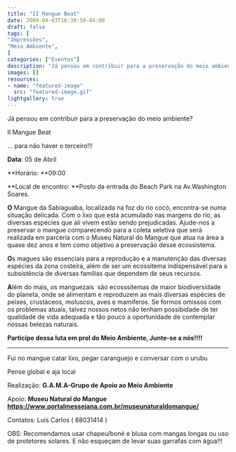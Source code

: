```yaml
---
title: "II Mangue Beat"
date: 2009-04-03T16:39:58-04:00
draft: false
tags: [
"Impressões",
"Meio Ambiente",
]
categories: ["Eventos"]
description: "Já pensou em contribuir para a preservação do meio ambiente?"
images: []
resources:
- name: "featured-image"
  src: "featured-image.gif"
lightgallery: true
---
```

Já pensou em contribuir para a preservação do meio ambiente?

<!--more-->

II Mangue Beat

... para não haver o terceiro!!!

**Data**: 05 de Abril

**Horário: **09:00

**Local de encontro: **Posto da entrada do Beach Park na Av.Washington Soares.

**O** Mangue da Sabiaguaba, localizada na foz do rio cocó, encontra-se numa situação delicada. Com o lixo que está acumulado nas margens do rio, as diversas espécies que ali vivem estão sendo prejudicadas. Ajude-nos a preservar o mangue comparecendo para a coleta seletiva que será realizada em parceria com o Museu Natural do Mangue que atua na área a quase dez anos e tem como objetivo a preservação desse ecossistema.

**O**s magues são essenciais para a reprodução e a manutenção das diversas espécies da zona costeira, além de ser um ecossitema indispensável para a subsistência de diversas famílias que dependem de seus recursos.

**A**lém do mais, os manguezais  são ecosssitemas de maior biodiversidade do planeta, onde se alimentam e reproduzem as mais diversas espécies de peixes, crustáceos, moluscos, aves e mamíferos. Se formos omissos com os problemas atuais, talvez nossos netos não tenham possibidade de ter qualidade de vida adequada e tão pouco a oportunidade de contemplar nossas belezas naturais.

**Participe dessa luta em prol do Meio Ambiente, Junte-se a nós!!!!**

** **

Fui no mangue catar lixo, pegar caranguejo e conversar com o urubu

Pense global e aja local

Realização: **G.A.M.A-Grupo de Apoio ao Meio Ambiente**

Apoio: **Museu Natural do Mangue https://www.portalmessejana.com.br/museunaturaldomangue/**

Contatos:  Luis Carlos ( 88031414 )

OBS: Recomendamos usar chapeu/boné e blusa com mangas longas ou uso de protetores solares. E não esqueçam de levar suas garrafas com água!!!
